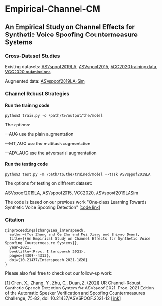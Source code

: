 # Empirical-Channel-CM

## An Empirical Study on Channel Effects for Synthetic Voice Spoofing Countermeasure Systems

### Cross-Dataset Studies
Existing datasets:
[ASVspoof2019LA](https://datashare.ed.ac.uk/handle/10283/3336),
[ASVspoof2015](https://datashare.ed.ac.uk/handle/10283/853),
[VCC2020 training data](https://zenodo.org/record/4345689#.YVp3UlNKgt0),
[VCC2020 submissions](https://zenodo.org/record/4433173)


Augmented data:
[ASVspoof2019LA-Sim](https://zenodo.org/record/5548622)

###  Channel Robust Strategies

#### Run the training code
```
python3 train.py -o /path/to/output/the/model
```
The options:

--AUG use the plain augmentation

--MT_AUG use the multitask augmentation

--ADV_AUG use the adversarial augmentation

#### Run the testing code
```
python3 test.py -m /path/to/the/trained/model --task ASVsppof2019LA
```
The options for testing on different dataset:

ASVspoof2019LA, ASVspoof2015, VCC2020, ASVspoof2019LASim

The code is based on our previous work "One-class Learning Towards Synthetic Voice Spoofing Detection" [[code link](https://github.com/yzyouzhang/AIR-ASVspoof)]


### Citation
```
@inproceedings{zhang21ea_interspeech,
  author={You Zhang and Ge Zhu and Fei Jiang and Zhiyao Duan},
  title={{An Empirical Study on Channel Effects for Synthetic Voice Spoofing Countermeasure Systems}},
  year=2021,
  booktitle={Proc. Interspeech 2021},
  pages={4309--4313},
  doi={10.21437/Interspeech.2021-1820}
}
```

Please also feel free to check out our follow-up work:

[1] Chen, X., Zhang, Y., Zhu, G., Duan, Z. (2021) UR Channel-Robust Synthetic Speech Detection System for ASVspoof 2021. Proc. 2021 Edition of the Automatic Speaker Verification and Spoofing Countermeasures Challenge, 75-82, doi: 10.21437/ASVSPOOF.2021-12 [[link](https://www.isca-speech.org/archive/pdfs/asvspoof_2021/chen21_asvspoof.pdf)]
